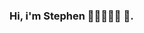### Hi, i'm Stephen 👋🏾👨🏾‍💻 👾.

<!--
**StephenLeslie-Coder/StephenLeslie-Coder** is a ✨ _special_ ✨ repository because its `README.md` (this file) appears on your GitHub profile.

#I'm a student who is currently enrolled in a BSc in Computer Science at the University of Technology, Jamaica. I am passionate about coding and developing new #technologies to assit persons, communities and businesses in hopes that there is atleast a small chance that technologies I create changes the world. 
